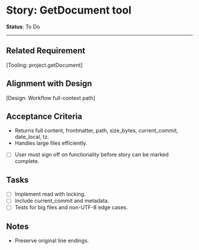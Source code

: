 # Story: GetDocument tool

**Status**: To Do

---

## Related Requirement

[Tooling: project.getDocument]

## Alignment with Design

[Design: Workflow full-context path]

## Acceptance Criteria

- Returns full content, frontmatter, path, size_bytes, current_commit, date_local, tz.
- Handles large files efficiently.
- [ ] User must sign off on functionality before story can be marked complete.

## Tasks

- [ ] Implement read with locking.
- [ ] Include current_commit and metadata.
- [ ] Tests for big files and non-UTF-8 edge cases.

## Notes

- Preserve original line endings.
